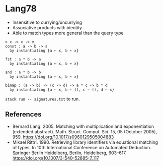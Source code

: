 # Lang78

- Insensitive to currying/uncurrying
- Associative products with identity
- Able to match types more general than the query type

```text
> x -> x -> x
const : a -> b -> a
  by instantiating {a ← x, b ← x}

fst : a * b -> a
  by instantiating {a ← x, b ← x}

snd : a * b -> b
  by instantiating {a ← x, b ← x}

bimap : (a -> b) -> (c -> d) -> a * c -> b * d
  by instantiating {a ← x, b ← (), c ← (), d ← x}
```

`stack run -- signatures.txt` to run.

## References

- Bernard Lang. 2005. Matching with multiplication and exponentiation (extended abstract). Math. Struct. Comput. Sci. 15, 05 (October 2005), 959. https://doi.org/10.1017/s0960129505004883
- Mikael Rittri. 1990. Retrieving library identifiers via equational matching of types. In 10th International Conference on Automated Deduction. Springer Berlin Heidelberg, Berlin, Heidelberg, 603–617. https://doi.org/10.1007/3-540-52885-7_117
